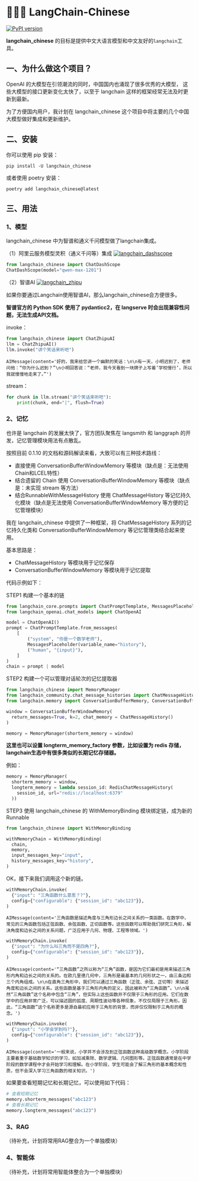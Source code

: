 # 🦜🇨🇳 LangChain-Chinese
[![PyPI version](https://img.shields.io/pypi/v/langchain_chinese.svg)](https://pypi.org/project/langchain_chinese/)

**langchain_chinese** 的目标是提供中文大语言模型和中文友好的`langchain`工具。

## 一、为什么做这个项目？
OpenAI 的大模型在引领潮流的同时，中国国内也涌现了很多优秀的大模型，
这些大模型的接口更新变化太快了，以至于 langchain 这样的框架经常无法及时更新到最新。

为了方便国内用户，我计划在 langchain_chinese 这个项目中将主要的几个中国大模型做好集成和更新维护。

## 二、安装

你可以使用 pip 安装：
```
pip install -U langchain_chinese
```

或者使用 poetry 安装：
```
poetry add langchain_chinese@latest
```

## 三、用法

### 1、模型

langchain_chinese 中为智谱和通义千问模型做了langchain集成。

（1）阿里云服务模型灵积（通义千问等）集成 [![langchain_dashscope](https://img.shields.io/pypi/v/langchain_dashscope.svg)](https://pypi.org/project/langchain_dashscope/)

```python
from langchain_chinese import ChatDashScope
ChatDashScope(model="qwen-max-1201")
```

（2）智谱AI [![langchain_zhipu](https://img.shields.io/pypi/v/langchain_zhipu.svg)](https://pypi.org/project/langchain_zhipu/) 

如果你要通过Langchain使用智谱AI，那么langchain_chinese会方便很多。

**智谱官方的 Python SDK 使用了 pydanticc2，在 langserve 时会出现兼容性问题，无法生成API文档。**

invoke：
```python
from langchain_chinese import ChatZhipuAI
llm = ChatZhipuAI()
llm.invoke("讲个笑话来听吧")
```

```
AIMessage(content='好的，我来给您讲一个幽默的笑话：\n\n有一天，小明迟到了，老师问他：“你为什么迟到？”\n小明回答说：“老师，我今天看到一块牌子上写着‘学校慢行’，所以我就慢慢地走来了。”')
```

stream：
```python
for chunk in llm.stream("讲个笑话来听吧"):
    print(chunk, end="|", flush=True)
```

### 2、记忆

也许是 langchain 的发展太快了，官方团队聚焦在 langsmith 和 langgraph 的开发，记忆管理模块用法有点散乱。

按照目前 0.1.10 的文档和源码解读来看，大致可以有三种技术路线：

- 直接使用 ConversationBufferWindowMemory 等模块（缺点是：无法使用Chain和LCEL特性）
- 结合遗留的 Chain 使用 ConversationBufferWindowMemory 等模块（缺点是：未实现 stream 等方法）
- 结合RunnableWithMessageHistory 使用 ChatMessageHistory 等记忆持久化模块（缺点是无法使用 ConversationBufferWindowMemory 等方便的记忆管理模块）

我在 langchain_chinese 中提供了一种框架，将 ChatMessageHistory 系列的记忆持久化类和 ConversationBufferWindowMemory 等记忆管理类结合起来使用。

基本思路是：

- ChatMessageHistory 等模块用于记忆保存
- ConversationBufferWindowMemory 等模块用于记忆提取

代码示例如下：

STEP1 构建一个基本的链
```python
from langchain_core.prompts import ChatPromptTemplate, MessagesPlaceholder
from langchain_openai.chat_models import ChatOpenAI

model = ChatOpenAI()
prompt = ChatPromptTemplate.from_messages(
    [
        ("system", "你是一个数学老师"),
        MessagesPlaceholder(variable_name="history"),
        ("human", "{input}"),
    ]
)
chain = prompt | model
```

STEP2 构建一个可以管理对话轮次的记忆提取器

```python
from langchain_chinese import MemoryManager
from langchain_community.chat_message_histories import ChatMessageHistory
from langchain.memory import ConversationBufferMemory, ConversationBufferWindowMemory

window = ConversationBufferWindowMemory(
  return_messages=True, k=2, chat_memory = ChatMessageHistory()
)

memory = MemoryManager(shorterm_memory = window)
```

**这里也可以设置 longterm_memory_factory 参数，比如设置为 redis 存储，langchain生态中有很多类似的长期记忆存储器。**

例如：
```python
memory = MemoryManager(
  shorterm_memory = window,
  longterm_memory = lambda session_id: RedisChatMessageHistory(
    session_id, url="redis://localhost:6379"
  ))
```


STEP3 使用 langchain_chinese 的 WithMemoryBinding 模块绑定链，成为新的 Runnable
```python
from langchain_chinese import WithMemoryBinding

withMemoryChain = WithMemoryBinding(
  chain,
  memory,
  input_messages_key="input",
  history_messages_key="history",
)
```

OK，接下来我们调用这个新的链。
```python
withMemoryChain.invoke(
  {"input": "三角函数什么意思？?"},
  config={"configurable": {"session_id": "abc123"}},
)
```

```
AIMessage(content='三角函数是描述角度与三角形边长之间关系的一类函数。在数学中，常见的三角函数包括正弦函数、余弦函数、正切函数等。这些函数可以帮助我们研究三角形，解决角度和边长之间的关系问题，广泛应用于几何、物理、工程等领域。')
```

```python
withMemoryChain.invoke(
  {"input": "为什么叫三角而不是四角?"},
  config={"configurable": {"session_id": "abc123"}},
)
```

```
AIMessage(content='“三角函数”之所以称为“三角”函数，是因为它们最初是用来描述三角形内角和边长之间的关系的。在欧几里德几何中，三角形是最基本的几何形状之一，由三条边和三个内角组成。\n\n在直角三角形中，我们可以通过三角函数（正弦、余弦、正切等）来描述角度和边长之间的关系。这些函数是基于三角形内角的定义，因此被称为“三角函数”。\n\n虽然“三角函数”这个名称中包含“三角”，但实际上这些函数并不仅限于三角形的应用。它们在数学中的应用非常广泛，可以描述圆的弧度、周期性波动等各种现象，不仅仅局限于三角形。因此，“三角函数”这个名称更多是源自最初应用于三角形的背景，而非仅仅限制于三角形的概念。')
```

```python
withMemoryChain.invoke(
  {"input": "小学会学到吗?"},
  config={"configurable": {"session_id": "abc123"}},
)
```

```
AIMessage(content='一般来说，小学并不会涉及到正弦函数这种高级数学概念。小学阶段主要着重于基础数学知识的学习，如加减乘除、数学逻辑、几何图形等。正弦函数通常是在中学阶段的数学课程中才会开始学习和理解。在小学阶段，学生可能会了解三角形的基本概念和性质，但不会深入学习三角函数的相关知识。')
```

如果要查看短期记忆和长期记忆，可以使用如下代码：

```python
# 查看短期记忆
memory.shorterm_messages("abc123")
# 查看长期记忆
memory.longterm_messages("abc123")
```

### 3、RAG

（待补充，计划将常用RAG整合为一个单独模块）

### 4、智能体

（待补充，计划将常用智能体整合为一个单独模块）
